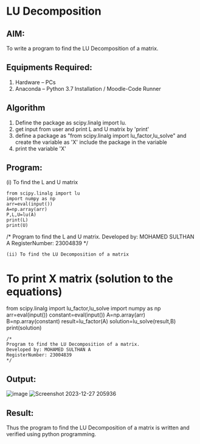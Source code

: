 # LU Decomposition 

## AIM:
To write a program to find the LU Decomposition of a matrix.

## Equipments Required:
1. Hardware – PCs
2. Anaconda – Python 3.7 Installation / Moodle-Code Runner

## Algorithm
1. Define the package as scipy.linalg import lu.
2. get input from user and print L and U matrix by 'print'
3. define a package as "from scipy.linalg import lu_factor,lu_solve" and create the variable as 'X' include the package in the variable
4. print the variable 'X'

## Program:
(i) To find the L and U matrix
```
from scipy.linalg import lu
import numpy as np
arr=eval(input())
A=np.array(arr)
P,L,U=lu(A)
print(L)
print(U)
```
/*
Program to find the L and U matrix.
Developed by: MOHAMED SULTHAN A
RegisterNumber: 23004839
*/
```
(ii) To find the LU Decomposition of a matrix
```
# To print X matrix (solution to the equations)
from scipy.linalg import lu_factor,lu_solve
import numpy as np
arr=eval(input())
constant=eval(input())
A=np.array(arr)
B=np.array(constant)
result=lu_factor(A)
solution=lu_solve(result,B)
print(solution)

```
/*
Program to find the LU Decomposition of a matrix.
Developed by: MOHAMED SULTHAN A
RegisterNumber: 23004839
*/

```

## Output:
![image](https://github.com/Sulthan06042007/LU-Decomposition/assets/144980103/781ba78b-a632-44c0-b61c-d0b2136dd78e)
![Screenshot 2023-12-27 205936](https://github.com/Sulthan06042007/LU-Decomposition/assets/144980103/58b81b8b-f9da-41cf-afc0-2ffb82775dcb)




## Result:
Thus the program to find the LU Decomposition of a matrix is written and verified using python programming.


